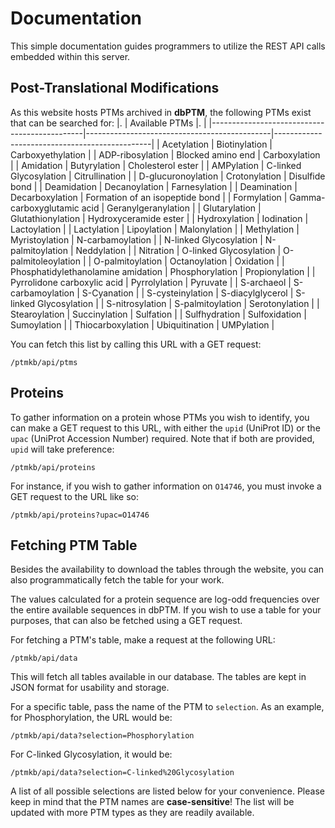 # Documentation
This simple documentation guides programmers to utilize the REST API calls embedded within this server.

## Post-Translational Modifications
As this website hosts PTMs archived in **dbPTM**, the following PTMs exist that can be searched for:
|.                                  | Available PTMs                                 |.                                   |
|----------------------------------------------|----------------------------------------------|-----------------------------------------------|
| Acetylation                                  | Biotinylation                               | Carboxyethylation                             |
| ADP-ribosylation                             | Blocked amino end                           | Carboxylation                                 |
| Amidation                                    | Butyrylation                                | Cholesterol ester                             |
| AMPylation                                   | C-linked Glycosylation                      | Citrullination                                |
| D-glucuronoylation                           | Crotonylation                               | Disulfide bond                                |
| Deamidation                                  | Decanoylation                               | Farnesylation                                 |
| Deamination                                  | Decarboxylation                             | Formation of an isopeptide bond               |
| Formylation                                  | Gamma-carboxyglutamic acid                 | Geranylgeranylation                            |
| Glutarylation                                | Glutathionylation                           | Hydroxyceramide ester                         |
| Hydroxylation                                | Iodination                                   | Lactoylation                                   |
| Lactylation                                  | Lipoylation                                 | Malonylation                                   |
| Methylation                                  | Myristoylation                              | N-carbamoylation                              |
| N-linked Glycosylation                       | N-palmitoylation                            | Neddylation                                   |
| Nitration                                    | O-linked Glycosylation                      | O-palmitoleoylation                           |
| O-palmitoylation                             | Octanoylation                               | Oxidation                                     |
| Phosphatidylethanolamine amidation          | Phosphorylation                             | Propionylation                                |
| Pyrrolidone carboxylic acid                 | Pyrrolylation                               | Pyruvate                                      |
| S-archaeol                                  | S-carbamoylation                            | S-Cyanation                                   |
| S-cysteinylation                            | S-diacylglycerol                           | S-linked Glycosylation                        |
| S-nitrosylation                              | S-palmitoylation                            | Serotonylation                                |
| Stearoylation                                | Succinylation                               | Sulfation                                     |
| Sulfhydration                                | Sulfoxidation                               | Sumoylation                                    |
| Thiocarboxylation                            | Ubiquitination                              | UMPylation                                    |

You can fetch this list by calling this URL with a GET request:

    /ptmkb/api/ptms

## Proteins
To gather information on a protein whose PTMs you wish to identify, you can make a GET request to this URL, with either the `upid` (UniProt ID) or the `upac` (UniProt Accession Number) required. Note that if both are provided, `upid` will take preference:

    /ptmkb/api/proteins

For instance, if you wish to gather information on `O14746`, you must invoke a GET request to the URL like so:

    /ptmkb/api/proteins?upac=O14746

## Fetching PTM Table
Besides the availability to download the tables through the website, you can also programmatically fetch the table for your work.

The values calculated for a protein sequence are log-odd frequencies over the entire available sequences in dbPTM. If you wish to use a table for your purposes, that can also be fetched using a GET request.

For fetching a PTM's table, make a request at the following URL:

    /ptmkb/api/data

This will fetch all tables available in our database.
The tables are kept in JSON format for usability and storage.

For a specific table, pass the name of the PTM to `selection`. As an example, for Phosphorylation, the URL would be:

    /ptmkb/api/data?selection=Phosphorylation

For C-linked Glycosylation, it would be:

    /ptmkb/api/data?selection=C-linked%20Glycosylation

A list of all possible selections are listed below for your convenience. Please keep in mind that the PTM names are **case-sensitive**! The list will be updated with more PTM types as they are readily available.
